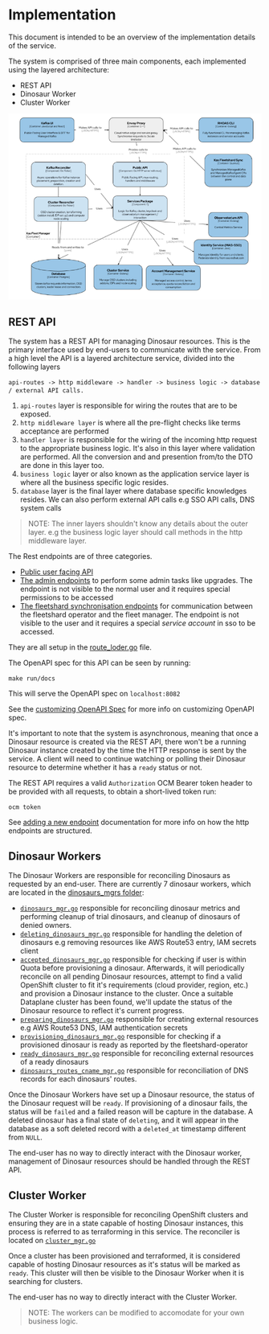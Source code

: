 # Implementation

This document is intended to be an overview of the implementation details of the service.

The system is comprised of three main components, each implemented using the layered architecture:

- REST API
- Dinosaur Worker
- Cluster Worker

![Component Architecture Diagram](./fleet-manager-component-architecture.png)

## REST API

The system has a REST API for managing Dinosaur resources. This is the primary interface used by
end-users to communicate with the service.
From a high level the API is a layered architecture service, divided into the following layers
```
api-routes -> http middleware -> handler -> business logic -> database / external API calls.
```
1. `api-routes` layer is responsible for wiring the routes that are to be exposed.
2. `http middleware layer` is where all the pre-flight checks like terms acceptance are performed
3. `handler layer` is responsible for the wiring of the incoming http request to the appropriate business logic.
   It's also in this layer where validation are performed. All the conversion and and presention from/to the DTO are done in this layer too.
4. `business logic` layer or also known as the application service layer is where all the business specific logic resides.
5. `database` layer is the final layer where database specific knowledges resides. We can also perform external API calls e.g SSO API calls, DNS system calls  

>NOTE: The inner layers shouldn't know any details about the outer layer. e.g the business logic layer should call methods in the http middleware layer.

The Rest endpoints are of three categories.
- [Public user facing API](../openapi/fleet-manager.yaml)
- [The admin endpoints](../openapi/fleet-manager-private-admin.yaml) to perform some admin tasks like upgrades. The endpoint is not visible to the normal user and it requires special permissions to be accessed
- [The fleetshard synchronisation endpoints](../openapi/fleet-manager-private.yaml) for communication between the fleetshard operator and the fleet manager. The endpoint is not visible to the user and it requires a special _service account_ in sso to be accessed.

They are all setup in the [route_loder.go](../internal/dinosaur/pkg/routes/route_loader.go) file.

The OpenAPI spec for this API can be seen by running:

```
make run/docs
```

This will serve the OpenAPI spec on `localhost:8082`

See the [customizing OpenAPI Spec](./customizing-openapi-spec.md) for more info on customizing OpenAPI spec.

It's important to note that the system is asynchronous, meaning that once a Dinosaur resource is
created via the REST API, there won't be a running Dinosaur instance created by the time the HTTP
response is sent by the service. A client will need to continue watching or polling their Dinosaur
resource to determine whether it has a `ready` status or not.

The REST API requires a valid `Authorization` OCM Bearer token header to be provided with all
requests, to obtain a short-lived token run:

```
ocm token
```

See [adding a new endpoint](./adding-a-new-endpoint.md) documentation for more info on how the http endpoints are structured.

## Dinosaur Workers

The Dinosaur Workers are responsible for reconciling Dinosaurs as requested by an end-user.
There are currently 7 dinosaur workers, which are located in the [dinosaurs_mgrs folder](../internal/dinosaur/pkg/workers/dinosaurs_mgrs):
- [`dinosaurs_mgr.go`](../internal/dinosaur/pkg/workers/dinosaurs_mgrs/dinosaurs_mgr.go) responsible for reconciling dinosaur metrics and performing cleanup of trial dinosaurs, and cleanup of dinosaurs of denied owners.
- [`deleting_dinosaurs_mgr.go`](../internal/dinosaur/pkg/workers/dinosaurs_mgrs/deleting_dinosaurs_mgr.go) responsible for handling the deletion of dinosaurs e.g removing resources like AWS Route53 entry, IAM secrets client
- [`accepted_dinosaurs_mgr.go`](../internal/dinosaur/pkg/workers/dinosaurs_mgrs/accepted_dinosaurs_mgr.go) responsible for checking if user is within Quota before provisioning a dinosaur. Afterwards, it will periodically reconcile on all pending Dinosaur resources, attempt to find a valid OpenShift cluster to fit it's requirements (cloud provider, region, etc.) and provision a Dinosaur instance to the cluster. Once a suitable Dataplane cluster has been found, we'll update the status of the Dinosaur resource to reflect it's current progress.
- [`preparing_dinosaurs_mgr.go`](../internal/dinosaur/pkg/workers/dinosaurs_mgrs/preparing_dinosaurs_mgr.go) responsible for creating external resources e.g AWS Route53 DNS, IAM authentication secrets
- [`provisioning_dinosaurs_mgr.go`](../internal/dinosaur/pkg/workers/dinosaurs_mgrs/provisioning_dinosaurs_mgr.go) responsible for checking if a provisioned dinosaur is ready as reported by the fleetshard-operator
- [`ready_dinosaurs_mgr.go`](../internal/dinosaur/pkg/workers/dinosaurs_mgrs/ready_dinosaurs_mgr.go) responsible for reconciling external resources of a ready dinosaurs
- [`dinosaurs_routes_cname_mgr.go`](../internal/dinosaur/pkg/workers/dinosaurs_mgrs/dinosaurs_routes_cname_mgr.go) responsible for reconciliation of DNS records for each dinosaurs' routes.

Once the Dinosaur Workers have set up a Dinosaur resource, the status of the Dinosaur request will be `ready`.
If provisioning of a dinosaur fails, the status will be `failed` and a failed reason will be capture in the database.
A deleted dinosaur has a final state of `deleting`, and it will appear in the database as a soft deleted record with a `deleted_at` timestamp different from `NULL`.

The end-user has no way to directly interact with the Dinosaur worker, management of Dinosaur resources should be handled through the REST API.

## Cluster Worker

The Cluster Worker is responsible for reconciling OpenShift clusters and ensuring they are in a
state capable of hosting Dinosaur instances, this process is referred to as terraforming in this
service. The reconciler is located on [`cluster_mgr.go`](../internal/dinosaur/pkg/workers/clusters_mgr.go)

Once a cluster has been provisioned and terraformed, it is considered capable of hosting Dinosaur
resources as it's status will be marked as `ready`. This cluster will then be visible to the Dinosaur
Worker when it is searching for clusters.

The end-user has no way to directly interact with the Cluster Worker.

> NOTE: The workers can be modified to accomodate for your own business logic.
